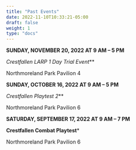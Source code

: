 ```yaml
---
title: "Past Events"
date: 2022-11-10T10:33:21-05:00
draft: false
weight: 1
type: "docs"
---
```




**SUNDAY, NOVEMBER 20, 2022 AT 9 AM – 5 PM**

*Crestfallen LARP 1 Day Trial Event***

Northmoreland Park Pavilion 4









**SUNDAY, OCTOBER 16, 2022 AT 9 AM – 5 PM**

*Crestfallen Playtest 2***

Northmoreland Park Pavilion 6









**SATURDAY, SEPTEMBER 17, 2022 AT 9 AM – 7 PM**

**Crestfallen Combat Playtest***

Northmoreland Park Pavilion 6





